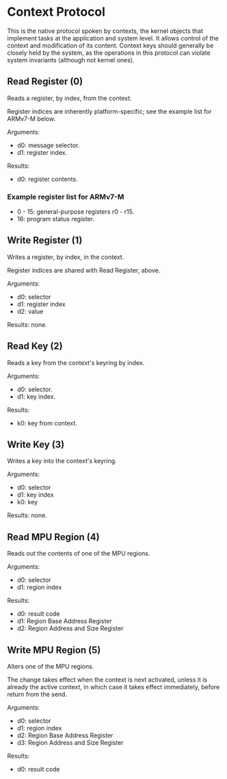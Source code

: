 Context Protocol
================

This is the native protocol spoken by contexts, the kernel objects that
implement tasks at the application and system level.  It allows control of the
context and modification of its content.  Context keys should generally be
closely held by the system, as the operations in this protocol can violate
system invariants (although not kernel ones).


Read Register (0)
-----------------

Reads a register, by index, from the context.

Register indices are inherently platform-specific; see the example list for
ARMv7-M below.

Arguments:
- d0: message selector.
- d1: register index.

Results:
- d0: register contents.


### Example register list for ARMv7-M

- 0 - 15: general-purpose registers r0 - r15.
- 16: program status register.


Write Register (1)
------------------

Writes a register, by index, in the context.

Register indices are shared with Read Register, above.

Arguments:
- d0: selector
- d1: register index
- d2: value

Results: none.


Read Key (2)
------------

Reads a key from the context's keyring by index.

Arguments:
- d0: selector.
- d1: key index.

Results:
- k0: key from context.


Write Key (3)
-------------

Writes a key into the context's keyring.

Arguments:
- d0: selector
- d1: key index
- k0: key

Results: none.


Read MPU Region (4)
-------------------

Reads out the contents of one of the MPU regions.

Arguments:
- d0: selector
- d1: region index

Results:
- d0: result code
- d1: Region Base Address Register
- d2: Region Address and Size Register


Write MPU Region (5)
--------------------

Alters one of the MPU regions.

The change takes effect when the context is next activated, unless it is
already the active context, in which case it takes effect immediately, before
return from the send.

Arguments:
- d0: selector
- d1: region index
- d2: Region Base Address Register
- d3: Region Address and Size Register

Results:
- d0: result code
